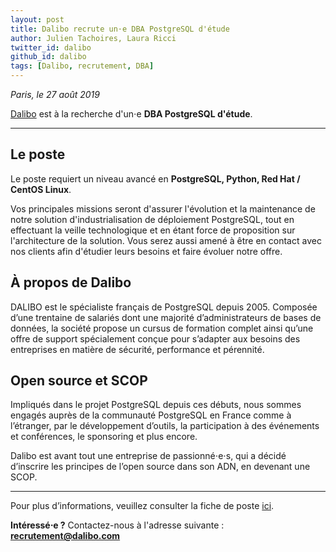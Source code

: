```yaml
---
layout: post
title: Dalibo recrute un⋅e DBA PostgreSQL d'étude
author: Julien Tachoires, Laura Ricci
twitter_id: dalibo
github_id: dalibo
tags: [Dalibo, recrutement, DBA]
---
```


*Paris, le 27 août 2019*

[Dalibo](https://www.dalibo.com) est à la recherche d'un⋅e **DBA PostgreSQL d'étude**.

<!--MORE-->

-----

## Le poste

Le poste requiert un niveau avancé en **PostgreSQL, Python, Red Hat / CentOS Linux**.

Vos principales missions seront d'assurer l'évolution et la maintenance de notre solution d'industrialisation de 
déploiement PostgreSQL, tout en effectuant la veille technologique et en étant force de proposition sur l'architecture de la solution. 
Vous serez aussi amené à être en contact avec nos clients afin d'étudier leurs besoins et faire évoluer notre offre.
 
 
## À propos de Dalibo

DALIBO est le spécialiste français de PostgreSQL depuis 2005. Composée d’une trentaine de salariés dont une majorité d’administrateurs
de bases de données, la société propose un cursus de formation complet ainsi qu’une offre de support spécialement conçue 
pour s’adapter aux besoins des entreprises en matière de sécurité, performance et pérennité.

   
## Open source et SCOP

Impliqués dans le projet PostgreSQL depuis ces débuts, nous sommes engagés auprès de la communauté PostgreSQL en France
comme à l’étranger, par le développement d’outils, la participation à des événements et conférences, le sponsoring et
plus encore.

Dalibo est avant tout une entreprise de passionné⋅e⋅s, qui a décidé d’inscrire les principes de l’open source dans son ADN, en devenant une SCOP.
 
 ---
 
Pour plus d’informations, veuillez consulter la fiche de poste [ici](https://dali.bo/jobs).

**Intéressé⋅e ?** 
Contactez-nous à l'adresse suivante : **recrutement@dalibo.com**
